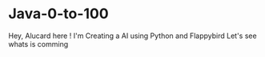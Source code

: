 # Java-0-to-100
Hey, Alucard here ! I'm Creating a AI using Python and Flappybird
Let's see whats is comming
